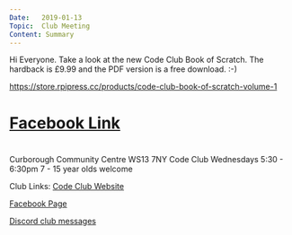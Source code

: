 ```yaml
---
Date:   2019-01-13
Topic:  Club Meeting
Content: Summary
---
```

Hi Everyone. Take a look at the new Code Club Book of Scratch. The hardback is £9.99 and the PDF version is a free download. :-)

https://store.rpipress.cc/products/code-club-book-of-scratch-volume-1

# [Facebook Link](https://www.facebook.com/1481985248595237/posts/1869527253174366/)

#
Curborough Community Centre
WS13 7NY
Code Club
Wednesdays 5:30 - 6:30pm
7 - 15 year olds welcome

Club Links:
[Code Club Website](https://lichfield-code-club.github.io/)

[Facebook Page](https://www.facebook.com/LichfieldCoders)

[Discord club messages](https://discord.gg/szz6xGK)
